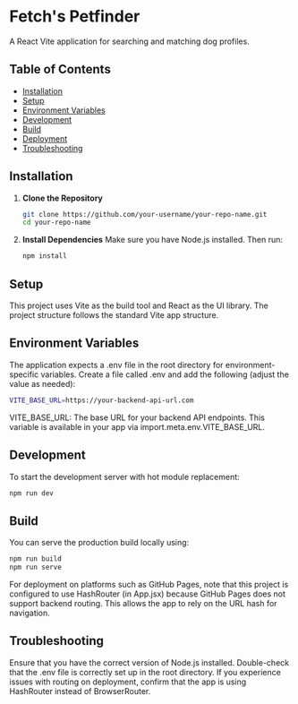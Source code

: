 # Fetch's Petfinder

A React Vite application for searching and matching dog profiles.

## Table of Contents

- [Installation](#installation)
- [Setup](#setup)
- [Environment Variables](#environment-variables)
- [Development](#development)
- [Build](#build)
- [Deployment](#deployment)
- [Troubleshooting](#troubleshooting)

## Installation

1. **Clone the Repository**

   ```bash
   git clone https://github.com/your-username/your-repo-name.git
   cd your-repo-name
   ```

2. **Install Dependencies**
   Make sure you have Node.js installed. Then run:
   ```bash
   npm install
   ```

## Setup

This project uses Vite as the build tool and React as the UI library. The project structure follows the standard Vite app structure.

## Environment Variables

The application expects a .env file in the root directory for environment-specific variables. Create a file called .env and add the following (adjust the value as needed):

```bash
VITE_BASE_URL=https://your-backend-api-url.com
```

VITE_BASE_URL: The base URL for your backend API endpoints. This variable is available in your app via import.meta.env.VITE_BASE_URL.

## Development

To start the development server with hot module replacement:

```bash
npm run dev
```

## Build

You can serve the production build locally using:

```bash
npm run build
npm run serve
```

For deployment on platforms such as GitHub Pages, note that this project is configured to use HashRouter (in App.jsx) because GitHub Pages does not support backend routing. This allows the app to rely on the URL hash for navigation.

## Troubleshooting

Ensure that you have the correct version of Node.js installed.
Double-check that the .env file is correctly set up in the root directory.
If you experience issues with routing on deployment, confirm that the app is using HashRouter instead of BrowserRouter.
